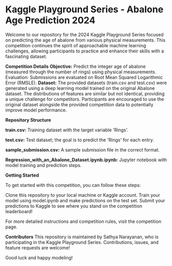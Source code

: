 # **Kaggle Playground Series - Abalone Age Prediction 2024**

Welcome to our repository for the 2024 Kaggle Playground Series focused on predicting the age of abalone from various physical measurements. This competition continues the spirit of approachable machine learning challenges, allowing participants to practice and enhance their skills with a fascinating dataset.

**Competition Details**
**Objective:** Predict the integer age of abalone (measured through the number of rings) using physical measurements.
Evaluation: Submissions are evaluated on Root Mean Squared Logarithmic Error (RMSLE).
**Dataset:** The provided datasets (train.csv and test.csv) were generated using a deep learning model trained on the original Abalone dataset. The distributions of features are similar but not identical, providing a unique challenge for competitors. Participants are encouraged to use the original dataset alongside the provided competition data to potentially improve model performance.

**Repository Structure**

**train.csv:** Training dataset with the target variable 'Rings'.

**test.csv:** Test dataset; the goal is to predict the 'Rings' for each entry.

**sample_submission.csv:** A sample submission file in the correct format.

**Regression_with_an_Abalone_Dataset.ipynb.ipynb:** Jupyter notebook with model training and prediction steps.


**Getting Started**

To get started with this competition, you can follow these steps:

Clone this repository to your local machine or Kaggle account.
Train your model using model.ipynb and make predictions on the test set.
Submit your predictions to Kaggle to see where you stand on the competition leaderboard!

For more detailed instructions and competition rules, visit the competition page.

**Contributors**
This repository is maintained by Sathya Narayanan, who is participating in the Kaggle Playground Series. Contributions, issues, and feature requests are welcome!

Good luck and happy modeling!
